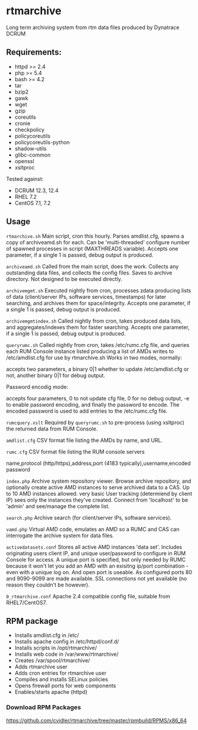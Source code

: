 # rtmarchive
Long term archiving system from rtm data files produced by Dynatrace DCRUM

## Requirements:
- httpd >= 2.4
- php >= 5.4
- bash >= 4.2
- tar
- bzip2
- gawk
- wget
- gzip
- coreutils
- cronie
- checkpolicy
- policycoreutils
- policycoreutils-python
- shadow-utils
- glibc-common
- openssl
- xsltproc

Tested against:
- DCRUM 12.3, 12.4
- RHEL 7.2
- CentOS 7.1, 7.2

## Usage

`rtmarchive.sh`
Main script, cron this hourly.
Parses amdlist.cfg, spawns a copy of archiveamd.sh for each. Can be 'multi-threaded' configure number of spawned processes in script (MAXTHREADS variable).
Accepts one parameter, if a single 1 is passed, debug output is produced.

`archiveamd.sh`
Called from the main script, does the work.
Collects any outstanding data files, and collects the config files. Saves to archive directory.
Not designed to be executed directly.

`archivemgmt.sh`
Executed nightly from cron, processes zdata producing lists of data (client/server IPs, software services, timestamps) for later searching, and archives them for space/integrity.
Accepts one parameter, if a single 1 is passed, debug output is produced.

`archivemgmtindex.sh`
Called nightly from cron, takes produced data lists, and aggregates/indexes them for faster searching.
Accepts one parameter, if a single 1 is passed, debug output is produced.

`queryrumc.sh`
Called nightly from cron, takes /etc/rumc.cfg file, and queries each RUM Console instance listed producing a list of AMDs writes to /etc/amdlist.cfg for use by rtmarchive.sh
Works in two modes, normally:

accepts two parameters, a binary 0|1 whether to update /etc/amdlist.cfg or not, another binary 0|1 for debug output.

Password encodig mode:

accepts four parameters, 0 to not update cfg file, 0 for no debug output, -e to enable password encoding, and finally the password to encode.
The encoded password is used to add entries to the /etc/rumc.cfg file.

`rumcquery.xslt`
Required by `queryrumc.sh` to pre-process (using xsltproc) the returned data from RUM Console.

`amdlist.cfg`
CSV format file listing the AMDs by name, and URL.

`rumc.cfg`
CSV format file listing the RUM console servers

name,protocol (http/https),address,port (4183 typically),username,encoded password

`index.php`
Archive system repository viewer. Browse archive repository, and optionally create active AMD instances to serve archived data to a CAS.
Up to 10 AMD instances allowed.  very basic User tracking (determiend by client IP) sees only the instances they've created. Connect from 'localhost' to be 'admin' and see/manage the complete list.

`search.php`
Archive search (for client/server IPs, software services).

`vamd.php`
Virtual AMD code, emulates an AMD so a RUMC and CAS can interrogate the archive system for data files.

`activedatasets.conf`
Stores all active AMD instances 'data set'. Includes originating users client IP, and unique user/password to configure in RUM Console for access. A unique port is specified, but only needed by RUMC because it won't let you add an AMD with an exisitng ip/port combination - even with a unique log on.  And open port is useable.  As configured ports 80 and 9090-9099 are made available. SSL connections not yet available (no reason they couldn't be however). 

`0_rtmarchive.conf`
Apache 2.4 compatible config file, suitable from RHEL7/CentOS7.

## RPM package
- Installs amdlist.cfg in /etc/
- Installs apache config in /etc/httpd/conf.d/
- Installs scripts in /opt/rtmarchive/
- Installs web code in /var/www/rtmarchive/
- Creates /var/spool/rtmarchive/
- Adds rtmarchive user
- Adds cron entries for rtmarchive user
- Compiles and installs SELinux policies
- Opens firewall ports for web components
- Enables/starts apache (httpd)

### Download RPM Packages
https://github.com/cvidler/rtmarchive/tree/master/rpmbuild/RPMS/x86_64


